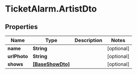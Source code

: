 # TicketAlarm.ArtistDto

## Properties

Name | Type | Description | Notes
------------ | ------------- | ------------- | -------------
**name** | **String** |  | [optional] 
**urlPhoto** | **String** |  | [optional] 
**shows** | [**[BaseShowDto]**](BaseShowDto.md) |  | [optional] 


